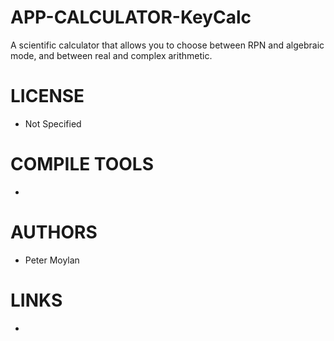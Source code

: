 APP-CALCULATOR-KeyCalc
======================

A scientific calculator that allows you to choose between RPN and algebraic mode, and between real and complex arithmetic.


LICENSE
===============
* Not Specified

COMPILE TOOLS
===============
* 

AUTHORS
===============
* Peter Moylan

LINKS
===============
* 
